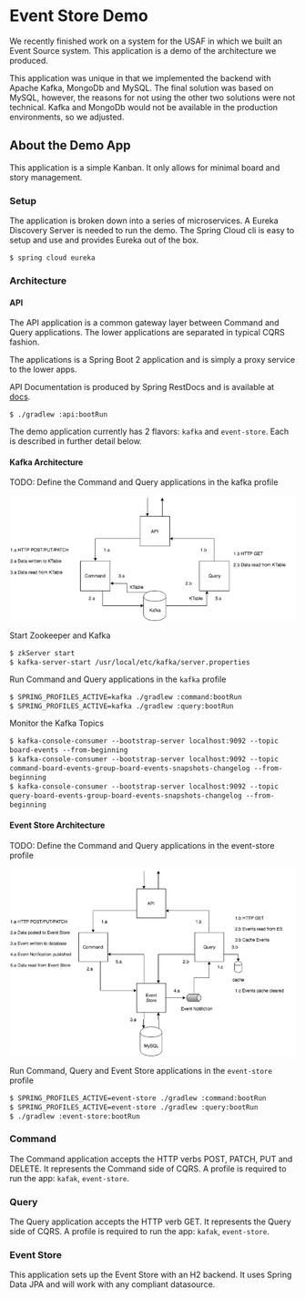 # Event Store Demo

We recently finished work on a system for the USAF in which we built an Event Source system. This application is a demo of the architecture we produced.

This application was unique in that we implemented the backend with Apache Kafka, MongoDb and MySQL. The final solution was based on MySQL, however, the reasons for not using the other two solutions were not technical. Kafka and MongoDb would not be available in the production environments, so we adjusted.

## About the Demo App

This application is a simple Kanban. It only allows for minimal board and story management.

### Setup

The application is broken down into a series of microservices. A Eureka Discovery Server is needed to run the demo. The Spring Cloud cli is easy to setup and use and provides Eureka out of the box.
````
$ spring cloud eureka
````

### Architecture

#### API

The API application is a common gateway layer between Command and Query applications. The lower applications are separated in typical CQRS fashion.

The applications is a Spring Boot 2 application and is simply a proxy service to the lower apps.

API Documentation is produced by Spring RestDocs and is available at [docs](http://localhost:8765/docs).

````
$ ./gradlew :api:bootRun
````

The demo application currently has 2 flavors: `kafka` and `event-store`. Each is described in further detail below.

#### Kafka Architecture

TODO: Define the Command and Query applications in the kafka profile

![kafka architecture][kafka-architecture]

Start Zookeeper and Kafka
````
$ zkServer start
$ kafka-server-start /usr/local/etc/kafka/server.properties
````

Run Command and Query applications in the `kafka` profile
````
$ SPRING_PROFILES_ACTIVE=kafka ./gradlew :command:bootRun
$ SPRING_PROFILES_ACTIVE=kafka ./gradlew :query:bootRun
````

Monitor the Kafka Topics
````
$ kafka-console-consumer --bootstrap-server localhost:9092 --topic board-events --from-beginning
$ kafka-console-consumer --bootstrap-server localhost:9092 --topic command-board-events-group-board-events-snapshots-changelog --from-beginning
$ kafka-console-consumer --bootstrap-server localhost:9092 --topic query-board-events-group-board-events-snapshots-changelog --from-beginning
````

#### Event Store Architecture

TODO: Define the Command and Query applications in the event-store profile

![event store architecture][event-store-architecture]

Run Command, Query and Event Store applications in the `event-store` profile
````
$ SPRING_PROFILES_ACTIVE=event-store ./gradlew :command:bootRun
$ SPRING_PROFILES_ACTIVE=event-store ./gradlew :query:bootRun
$ ./gradlew :event-store:bootRun
````


### Command

The Command application accepts the HTTP verbs POST, PATCH, PUT and DELETE. It represents the Command side of CQRS. A profile is required to run the app: `kafak`, `event-store`.

### Query

The Query application accepts the HTTP verb GET. It represents the Query side of CQRS. A profile is required to run the app: `kafak`, `event-store`.

### Event Store

This application sets up the Event Store with an H2 backend. It uses Spring Data JPA and will work with any compliant datasource.


[kafka-architecture]: images/Event%20Source%20Demo%20-%20Kafka.png "Kafka Architecture"
[event-store-architecture]: images/Event%20Source%20Demo%20-%20Event%20Store.png "Event Store Architecture"